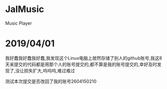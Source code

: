# JalMusic
Music Player

# 2019/04/01

我好蠢我好蠢我好蠢,我发现这个Linux电脑上居然存储了别人的github账号,我这8天来提交的代码都是用那个人的账号提交的,都不算是我的账号提交的,幸好及时发现了,没让损失扩大,呜呜呜,难过难过

测试本次提交是否改回了我的账号2604150210
